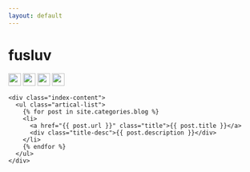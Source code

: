 ```yaml
---
layout: default
---
```


<body>
  <div class="index-wrapper">
    <div class="aside">
      <div class="info-card">
        <h1>fusluv</h1>
        <a href="http://weibo.com/u/3177380934" target="_blank"><img src="http://www.weibo.com/favicon.ico" alt="" width="25"/></a>
        <a href="http://tieba.baidu.com/home/main?un=Invictus_S" target="_blank"><img src="https://tieba.baidu.com/favicon.ico" alt="" width="25"/></a>
        <a herf="https://tieba.baidu.com/home/main?un=Invictus_S" target="_blank"><img src="https://tieba.baidu.com/favicon.ico" alt="" width="25"/></a>
        <a href="https://www.zhihu.com/people/vanilla-3/activities" target="_blank"><img src="https://www.zhihu.com/favicon.ico" alt="" width="25"/></a>        
      </div>
      <div id="particles-js"></div>
    </div>

    <div class="index-content">
      <ul class="artical-list">
        {% for post in site.categories.blog %}
        <li>
          <a href="{{ post.url }}" class="title">{{ post.title }}</a>
          <div class="title-desc">{{ post.description }}</div>
        </li>
        {% endfor %}
      </ul>
    </div>
  </div>
</body>
